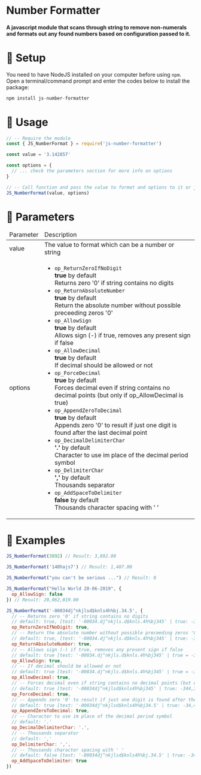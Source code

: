# Number Formatter
#### A javascript module that scans through string to remove non-numerals and formats out any found numbers based on configuration passed to it.

# 💾 Setup
You need to have NodeJS installed on your computer before using <code>npm</code>.
Open a terminal/command prompt and enter the codes below to install the package:
```javascript
npm install js-number-formatter
```

# 🔨 Usage
```javascript
// -- Require the module
const { JS_NumberFormat } = require('js-number-formatter')

const value = '3.142857'

const options = {
  // ... check the parameters section for more info on options
}

// -- Call function and pass the value to format and options to it or just the value
JS_NumberFormat(value, options)
```

# 📙 Parameters
<table>
  <thead>
    <td>Parameter</td>
    <td>Description</td>
  </thead>
  <tbody>
    <tr>
      <td>value</td>
      <td>The value to format which can be a number or string</td>
    </tr>
    <tr>
      <td>options</td>
      <td>
        <ul>
          <li>
            <code>op_ReturnZeroIfNoDigit</code><br/>
            <b>true</b> by default<br/>
            Returns zero '0' if string contains no digits
          </li>
          <li>
            <code>op_ReturnAbsoluteNumber</code><br/>
            <b>true</b> by default<br/>
            Return the absolute number without possible preceeding zeros '0'
          </li>
          <li>
            <code>op_AllowSign</code><br/>
            <b>true</b> by default<br/>
            Allows sign (-) if true, removes any present sign if false
          </li>
          <li>
            <code>op_AllowDecimal</code><br/>
            <b>true</b> by default<br/>
            If decimal should be allowed or not
          </li>
          <li>
            <code>op_ForceDecimal</code><br/>
            <b>true</b> by default<br/>
            Forces decimal even if string contains no decimal points (but only if op_AllowDecimal is true)
          </li>
          <li>
            <code>op_AppendZeroToDecimal</code><br/>
            <b>true</b> by default<br/>
            Appends zero '0' to result if just one digit is found after the last decimal point
          </li>
          <li>
            <code>op_DecimalDelimiterChar</code><br/>
            <b>'.'</b> by default<br/>
            Character to use im place of the decimal period symbol
          </li>
          <li>
            <code>op_DelimiterChar</code><br/>
            <b>','</b> by default<br/>
            Thousands separator
          </li>
          <li>
            <code>op_AddSpaceToDelimiter</code><br/>
            <b>false</b> by default<br/>
            Thousands character spacing with ' '
          </li>
        </ul>
      </td>
    </tr>
  </tbody>
</table>

# 🎨 Examples
```javascript
JS_NumberFormat(3892) // Result: 3,892.00

JS_NumberFormat('140hajs7') // Result: 1,407.00

JS_NumberFormat("you can't be serious ...") // Result: 0

JS_NumberFormat("Hello World 20-06-2019", {
  op_AllowSign: false
}) // Result: 20,062,019.00

JS_NumberFormat('-00034dj^nkjlsd$knls4h%bj.34.5', {
  // -- Returns zero '0' if string contains no digits
  // default: true, [test: '-00034.dj^nkjls.d$knls.4h%bj345' | true: -34.4345 | false: -34.4345]
  op_ReturnZeroIfNoDigit: true,
  // -- Return the absolute number without possible preceeding zeros '0'
  // default: true, [test: '-00034.dj^nkjls.d$knls.4h%bj345' | true: -34.4345 | false: -00,034.4345]
  op_ReturnAbsoluteNumber: true,
  // -- Allows sign (-) if true, removes any present sign if false
  // default: true [test: '-00034.dj^nkjls.d$knls.4h%bj345' | true = -34.4345 | false = 34.4345]
  op_AllowSign: true, 
  // -- If decimal should be allowed or not
  // default: true [test: '-00034.dj^nkjls.d$knls.4h%bj345' | true = -34.4345 | false = -34]
  op_AllowDecimal: true, 
  // -- Forces decimal even if string contains no decimal points (but only if op_AllowDecimal is true)
  // default: true [test: '-00034dj^nkjlsd$knls4h%bj345' | true: -344,345.00 | false: -344,345]
  op_ForceDecimal: true, 
  // -- Appends zero '0' to result if just one digit is found after the last decimal point
  // default: true [test: '-00034dj^nkjlsd$knls4h%bj34.5' | true: -34,434.50 | false: -34,434.5]
  op_AppendZeroToDecimal: true,
  // -- Character to use im place of the decimal period symbol
  // default: '.'
  op_DecimalDelimiterChar: '.',
  // -- Thousands separator
  // default: ','
  op_DelimiterChar: ',',
  // -- Thousands character spacing with ' '
  // default: false [test: '-00034dj^nkjlsd$knls4h%bj.34.5' | true: -34, 434.50 | false: -34,434.50]
  op_AddSpaceToDelimiter: true
})
```
